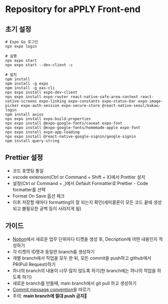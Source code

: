 # Repository for aPPLY Front-end

## 초기 설정

```
# Expo Go 로그인
npx expo login

# 실행
npx expo start
npx expo start --dev-client -c

# 설치
npm install
npm install -g expo
npm install -g eas-cli
npx expo install expo-dev-client
npx expo install expo-router react-native-safe-area-context react-native-screens expo-linking expo-constants expo-status-bar expo-image-picker expo-auth-session expo-secure-store @react-native-seoul/kakao-login
npm install axios
npx expo install expo-build-properties
npx expo install @expo-google-fonts/caveat expo-font
npx expo install @expo-google-fonts/homemade-apple expo-font
npx expo install expo-app-loading
npx expo install @react-native-google-signin/google-signin
npm install query-string
```

## Prettier 설정

- 코드 포맷팅 통일
- vscode extension(Ctrl or Command + Shift + X)에서 Prettier 설치
- 설정(Ctrl or Command + ,)에서 Default Formatter로 Prettier - Code formatter를 선택
- Format On Save 옵션 체크
- 이후 저장할 때마다 formatting이 잘 되는지 확인(세미콜론이 모든 코드 끝에 생성되고 불필요한 공백 등이 사라지게 됨)

## 가이드

- [Notion](https://www.notion.so/1addeb51139880128b59e2ad0d877c9c?pvs=4)에서 새로운 업무 단위마다 티켓을 생성 후, Decription에 어떤 내용인지 작성하기
- 각 티켓의 ID명과 동일한 branch를 생성하기
- 개별 branch에서 작업을 모두 한 뒤, 모든 commit을 push하고 github에서 PR(Pull Request)하기
- 하나의 branch의 내용이 너무 많지 않도록 하기(한 branch에는 하나의 작업을 하도록 하기)
- 새로운 branch를 만들때, main branch에서 git pull 하고 생성하기
- [Commit message convention](https://velog.io/@jiheon/Git-Commit-message-%EA%B7%9C%EC%B9%99)을 따르기
- 주의: **main branch에 절대 push 금지🚫**

